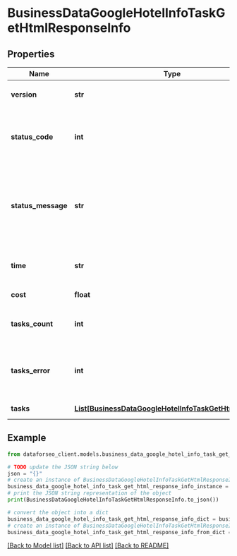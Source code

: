 # BusinessDataGoogleHotelInfoTaskGetHtmlResponseInfo


## Properties

Name | Type | Description | Notes
------------ | ------------- | ------------- | -------------
**version** | **str** | the current version of the API | [optional] 
**status_code** | **int** | general status code you can find the full list of the response codes here | [optional] 
**status_message** | **str** | general informational message you can find the full list of general informational messages here | [optional] 
**time** | **str** | total execution time, seconds | [optional] 
**cost** | **float** | total tasks cost, USD | [optional] 
**tasks_count** | **int** | the number of tasks in the tasks array | [optional] 
**tasks_error** | **int** | the number of tasks in the tasks array returned with an error | [optional] 
**tasks** | [**List[BusinessDataGoogleHotelInfoTaskGetHtmlTaskInfo]**](BusinessDataGoogleHotelInfoTaskGetHtmlTaskInfo.md) | array of tasks | [optional] 

## Example

```python
from dataforseo_client.models.business_data_google_hotel_info_task_get_html_response_info import BusinessDataGoogleHotelInfoTaskGetHtmlResponseInfo

# TODO update the JSON string below
json = "{}"
# create an instance of BusinessDataGoogleHotelInfoTaskGetHtmlResponseInfo from a JSON string
business_data_google_hotel_info_task_get_html_response_info_instance = BusinessDataGoogleHotelInfoTaskGetHtmlResponseInfo.from_json(json)
# print the JSON string representation of the object
print(BusinessDataGoogleHotelInfoTaskGetHtmlResponseInfo.to_json())

# convert the object into a dict
business_data_google_hotel_info_task_get_html_response_info_dict = business_data_google_hotel_info_task_get_html_response_info_instance.to_dict()
# create an instance of BusinessDataGoogleHotelInfoTaskGetHtmlResponseInfo from a dict
business_data_google_hotel_info_task_get_html_response_info_from_dict = BusinessDataGoogleHotelInfoTaskGetHtmlResponseInfo.from_dict(business_data_google_hotel_info_task_get_html_response_info_dict)
```
[[Back to Model list]](../README.md#documentation-for-models) [[Back to API list]](../README.md#documentation-for-api-endpoints) [[Back to README]](../README.md)


